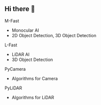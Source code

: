## Hi there 👋

M-Fast
 - Monocular AI
 - 2D Object Detection, 3D Object Detection

L-Fast
 - LiDAR AI
 - 3D Object Detection

PyCamera
 - Algorithms for Camera

PyLiDAR
 - Algorithms for LiDAR


